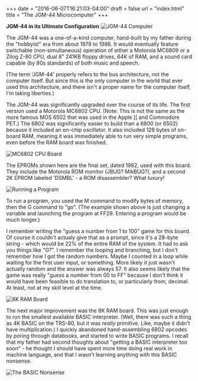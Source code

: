 +++
date = "2016-06-07T16:21:03-04:00"
draft = false
url = "index.html"
title = "The JGM-44 Microcomputer"
+++

**JGM-44 in its Ultimate Configuration**
![JGM-44 Computer](/jgm44-annotated.png)

The JGM-44 was a one-of-a-kind computer, hand-built by my father during the "hobbyist" era
from about 1978 to 1986. It would eventually feature switchable (non-simultaneous) operation of either
a Motorola MC6809 or a Zilog Z-80 CPU, dual 8" 241KB floppy drives, 64K of RAM, and a sound card
capable (by 80s standards) of both music and speech.

(The term 'JGM-44' properly refers to the bus architecture, not the computer itself.
But since this is the only computer in the world that ever used this architecture,
and there isn't a proper name for the computer itself, I'm taking liberties.)

The JGM-44 was significantly upgraded over the course of its life. The first version used a Motorola
MC6802 CPU. (Note: This is not the same as the more famous MOS 6502 that was used in the Apple ][ and Commodore PET.)
The 6802 was significantly easier to build than a 6800 (or 6502) because it included an on-chip oscillator. It also
included 128 bytes of on-board RAM, meaning it was immediately able to run very simple programs, even before
the RAM board was finished.

![MC6802 CPU Board](/jgm44-6802-annotated.png)

The EPROMs shown here are the final set, dated 1982, used with this board. They include the Motorola ROM monitor
(JBUG? MikBUG?), and a second 2K EPROM labeled 'DSMBL' - a ROM disassembler? What luxury!

![Running a Program](/mikbug.png)

To run a program, you used the M command to modify bytes of memory, then the G command to "go". (The example shown
above is just changing a variable and launching the program at FF29. Entering a program would be much longer.)

I remember writing the "guess a number from 1 to 100" game for this board. Of course it couldn't actualy give that as a prompt,
since it's a 28-byte string - which would be 22% of the entire RAM of the system. It had to ask you things like "G?".
I remember the looping and branching, but I don't remember how I got the random numbers. Maybe I counted in a loop
while waiting for the first user input, or something. More likely it just wasn't actually random and the answer was
always 57. It also seems likely that the game was really "guess a number from 00 to FF" because I don't think
it would have been feasible to do translation to, or particularly from, decimal. At least, not at my skill level at the time.

![8K RAM Board](/jgm44-8k-ram.png)

The next major improvement was the 8K RAM board. This was just enough to run the smallest available BASIC interpreter.
(Well, there was such a thing as 4K BASIC on the TRS-80, but it was *really* primitive. Like, maybe it didn't have multiplication.)
I quickly abandoned hand-assembling 6802 opcodes by poring through databooks, and started to write BASIC programs. I recall
that my father had second thoughts about "getting a BASIC interpreter too soon" - he thought I should have spent more time
doing real work in machine language, and that I wasn't learning anything with this BASIC nonsense.

![The BASIC Nonsense](/basic-computer-games.png)

